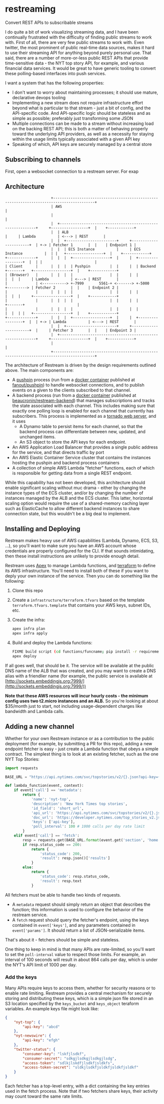 # restreaming
Convert REST APIs to subscribable streams

I do quite a bit of work visualizing streaming data, and I have been continually frustrated with the difficulty of finding public streams to work with. First of all, there are very few public streams to work with. Even twitter, the most prominent of public real-time data sources, makes it hard to use their streaming API for anything beyond purely personal use. That said, there are a number of more-or-less public REST APIs that provide time-sensitive data - the NYT top story API, for example, and various financial data services. It would be great to have generic tooling to convert these polling-based interfaces into push services.

I want a system that has the following properties:

- I don't want to worry about maintaining processes; it should use mature, declarative devops tooling
- Implementing a new stream does not require infrastructure effort beyond what is particular to that stream - just a bit of config, and the API-specific code. And API-specific logic should be stateless and as simple as possible; preferably just transforming some JSON
- Multiple connections can be made to a stream without increasing load on the backing REST API; this is both a matter of behaving properly toward the underlying API providers, as well as a necessity for staying within the usage limits typically associated with a given API key
- Speaking of which, API keys are securely managed by a central store

## Subscribing to channels

First, open a websocket connection to a restream server. For exap

## Architecture

```
                     +-----------------------------------------------------------------------------------------+
                     | AWS                                                                                     |
                     |                                                                                         |
                     |  +-----------------------------------------------------------+     +-----------------+  |    +------------+
                     |  | ALB                                                       |     | Lambda          | <---> | REST       |
                     |  |  +-----------------------+     +-----------------------+  | +-> | Fetcher 1       |  |    | Endpoint 1 |
                     |  |  | ECS Instance          |     | ECS Instance          |  | |   +-----------------+  |    +------------+
+-------------+      |  |  |  +-----------------+  |     |  +-----------------+  |  | |                        |
| Client      |      |  |  |  | Pushpin         |  |     |  | Backend         +-------+   +-----------------+  |    +------------+
| (Browser)   |      |  |  |  |                 |  |     |  |                 |  |  |     | Lambda          | <---> | REST       |
|             | <-----------> +-7999       5561-+ <-------> +-5000            +---------> | Fetcher 2       |  |    | Endpoint 2 |
|             |      |  |  |  |                 |  |     |  |                 |  |  |     +-----------------+  |    +------------+
|             |      |  |  |  |                 |  |     |  |                 +-------+                        |
|             |      |  |  |  |                 |  |     |  |                 |  |  | |   +-----------------+  |    +------------+
+-------------+      |  |  |  +-----------------+  |     |  +-----------------+  |  | +-> | Lambda          | <---> | REST       |
                     |  |  +-----------------------+     +-----------------------+  |     | Fetcher 3       |  |    | Endpoint 3 |
                     |  +-----------------------------------------------------------+     +-----------------+  |    +------------+
                     |                                                                                         |
                     +-----------------------------------------------------------------------------------------+
```

The architecture of Restream is driven by the design requirements outlined above. The main components are:

- A [pushpin](http://pushpin.org/) process (run from a [docker container](https://github.com/fanout/docker-pushpin) published at [fanout/pushpin](https://hub.docker.com/r/fanout/pushpin/)) to handle websocket connections, and to publish events on a given to the clients subscribed to that channel.
- A backend process (run from a [docker container](https://github.com/beaucronin/restream/blob/master/backend/Dockerfile) published at [beaucronin/restream-backend](https://hub.docker.com/r/beaucronin/restream-backend/)) that manages subscriptions and tracks the state associated with each channel. This includes making sure that exactly one polling loop is enabled for each channel that currently has subscribers. This process is implemented as a [tornado web server](https://github.com/beaucronin/restream/blob/master/backend/web/app.py), and it uses
    - A Dynamo table to persist items for each channel, so that the backend process can differentiate between new, updated, and unchanged items.
    - An S3 object to store the API keys for each endpoint.
- An AWS Application Load Balancer that provides a single public address for the service, and that directs traffic by port
- An AWS Elastic Container Service cluster that contains the instances hosting the pushpin and backend process containers
- A collection of simple AWS Lambda "fetcher" functions, each of which is responsible for getting data from a single REST endpoint.

While this capability has not been developed, this architecture should enable significant scaling without muc drama - either by changing the instance types of the ECS cluster, and/or by changing the number of instances managed by the ALB and the ECS cluster. This latter, horizontal scaling option would require the use of a shared-memory caching layer such as ElasticCache to allow different backend instances to share connection state, but this wouldn't be a big deal to implement.

## Installing and Deploying

Restream makes heavy use of AWS capabilities (Lambda, Dynamo, ECS, S3, ...), so you'll want to make sure you have an AWS account whose credentials are properly configured for the CLI. If that sounds intimidating, then these install instructions are unlikely to provide enough detail.

Restream uses [Apex](http://apex.run/) to manage Lambda functions, and [terraform](https://www.terraform.io/docs/index.html) to define its AWS infrastructure. You'll need to install both of these if you want to deply your own instance of the service. Then you can do something like the following:

1. Clone this repo
2. Create a `infrastructure/terraform.tfvars` based on the template `terraform.tfvars.template` that contains your AWS keys, subnet IDs, etc.
3. Create the infra:

	```bash
	apex infra plan
	apex infra apply
	```

4. Build and deploy the Lambda functions:

	```bash 
	FIXME build script (cd functions/funcname; pip install -r requirements.txt -t )
	apex deploy
	```

If all goes well, that should be it. The service will be available at the public DNS name of the ALB that was created, and you may want to create a DNS alias with a friendlier name (for example, the public service is available at [http://sockets.embeddingjs.org:7999/](http://sockets.embeddingjs.org:7999/))

**Note that these AWS resources will incur hourly costs - the minimum config uses two t2.micro instances and an ALB.** So you're looking at about $35/month just to start, not including usage-dependent charges like bandwidth and Lambda calls.

## Adding a new channel

Whether for your own Restream instance or as a contribution to the public deployment (for example, by submitting a PR for this repo), adding a new endpoint fetcher is easy - just create a Lambda function that obeys a simple contract. The simplest thing is to look at an existing fetcher, such as the one NYT Top Stories:

```python
import requests

BASE_URL = "https://api.nytimes.com/svc/topstories/v2/{}.json?api-key={}"

def lambda_function(event, context):
	if event['call'] == 'metadata':
		return {
			'name': 'nyt-top',
			'description': 'New York Times top stories',
			'id_field': 'short_url',
			'api_url': 'https://api.nytimes.com/svc/topstories/v2/{}.json',
			'doc_url': 'https://developer.nytimes.com/top_stories_v2.json',
			'keys': ['api-key'],
			'poll_interval': 100 # 1000 calls per day rate limit
		}
	elif event['call'] == 'fetch':
		resp = requests.get(BASE_URL.format(event.get('section', 'home'), event['keys']['api-key']))
		if resp.status_code == 200:
			return {
				'status_code': 200,
				'result': resp.json()['results']
			}
		else:
			return {
				'status_code': resp.status_code,
				'result': resp.text
			}

```

All fetchers must be able to handle two kinds of requests. 

- A `metadata` request should simply return an object that describes the function; this information is used to configure the behavior of the restream service. 
- A `fetch` request should query the fetcher's endpoint, using the keys contained in `event['keys']`, and any parameters contained in `event['params']`. It should return a list of JSON-serializable items.

That's about it - fetchers should be simple and stateless.

One thing to keep in mind is that many APIs are rate-limited, so you'll want to set the `poll-interval` value to respect those limits. For example, an interval of 100 seconds will result in about 864 calls per day, which is under the NYT's API limit of 1000 per day.

### Add the keys

Many APIs require keys to access them, whether for security reasons or to enable rate limiting. Restream provides a central mechanism for securely storing and distributing these keys, which is a simple json file stored in an S3 location specified by the `keys_bucket` and `keys_object` teraform variables. An example keys file might look like:

```json
{
	"nyt-top": {
		"api-key": "abcd"
	},
	"nyt-newswire": {
		"api-key": "efgh"
	},
	"twitter-status": {
		"consumer-key": "lskfjlsdkf",
		"consumer-secret": "sdkgjlsdkgjlsdkgjlsdg",
		"access-token": "sdlkjlskdfjlsdkfjsldkfs",
		"access-token-secret": "sldkjlsdkfjsldkfjsldkfjsldkf"
	}
}
``` 

Each fetcher has a top-level entry, with a dict containing the key entries used in the fetch process. Note that if two fetchers share keys, their activity may count toward the same rate limits.
